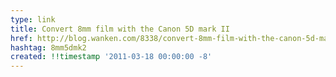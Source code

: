 ```yaml
---
type: link
title: Convert 8mm film with the Canon 5D mark II
href: http://blog.wanken.com/8338/convert-8mm-film-with-the-canon-5d-mark-ii/
hashtag: 8mm5dmk2
created: !!timestamp '2011-03-18 00:00:00 -8'
---
```

